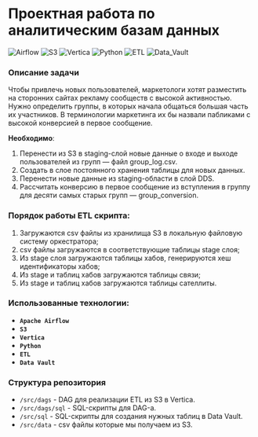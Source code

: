 # **Проектная работа по аналитическим базам данных**

![Airflow](https://img.shields.io/badge/-Airflow-orange)
![S3](https://img.shields.io/badge/-S3-orange)
![Vertica](https://img.shields.io/badge/-Vertica-grey)
![Python](https://img.shields.io/badge/-Python-blue)
![ETL](https://img.shields.io/badge/-ETL-green)
![Data_Vault](https://img.shields.io/badge/-Data_Vault-salad)

### **Описание задачи**

Чтобы привлечь новых пользователей, маркетологи хотят разместить на сторонних сайтах рекламу сообществ с высокой
активностью. Нужно определить группы, в которых начала общаться большая часть их участников. 
В терминологии маркетинга их бы назвали пабликами с высокой конверсией в первое сообщение.

**Необходимо**:

1. Перенести из S3 в staging-слой новые данные о входе и выходе пользователей из групп — файл group_log.csv.
2. Создать в слое постоянного хранения таблицы для новых данных.
3. Перенести новые данные из staging-области в слой DDS.
4. Рассчитать конверсию в первое сообщение из вступления в группу для десяти самых старых групп — group_conversion.

   
### **Порядок работы ETL скрипта:**

1. Загружаются csv файлы из хранилища S3 в локальную файловую систему оркестратора;
2. csv файлы загружаются в соответствующие таблицы stage слоя;
3. Из stage слоя загружаются таблицы хабов, генерируются хеш идентификаторы хабов;
4. Из stage и таблиц хабов загружаются таблицы связи;
5. Из stage и таблиц хабов загружаются таблицы сателлиты.

### **Использованные технологии:**

- **`Apache Airflow`**
- **`S3`**
- **`Vertica`**
- **`Python`**
- **`ETL`**
- **`Data Vault`**

### **Структура репозитория**

- `/src/dags` - DAG для реализации ETL из S3 в Vertica.
- `/src/dags/sql` - SQL-скрипты для DAG-а.
- `/src/sql` - SQL-скрипты для создания нужных таблиц в Data Vault.
- `/src/data` - csv файлы которые мы получаем из S3.
